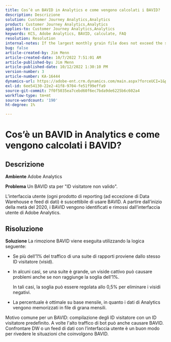```yaml
---
title: Cos’è un BAVID in Analytics e come vengono calcolati i BAVID?
description: Descrizione
solution: Customer Journey Analytics,Analytics
product: Customer Journey Analytics,Analytics
applies-to: Customer Journey Analytics,Analytics
keywords: KCS, Adobe Analytics, BAVID, calculate, FAQ
resolution: Resolution
internal-notes: If the largest monthly grain file does not exceed the size threshold (250MB default), we do not examine the suite for bad visids.
bug: false
article-created-by: Jim Menn
article-created-date: 10/7/2022 7:51:01 AM
article-published-by: Jim Menn
article-published-date: 10/12/2022 1:30:10 PM
version-number: 3
article-number: KA-16444
dynamics-url: https://adobe-ent.crm.dynamics.com/main.aspx?forceUCI=1&pagetype=entityrecord&etn=knowledgearticle&id=83dccec7-1446-ed11-bba1-000d3a3064b8
exl-id: 6ee54130-22e2-41f8-9704-fe51f99effa9
source-git-commit: 7f0f5035ea7cebd60f6ec7bda9de6225b6c602a4
workflow-type: tm+mt
source-wordcount: '190'
ht-degree: 1%

---
```


# Cos’è un BAVID in Analytics e come vengono calcolati i BAVID?

## Descrizione


<b>Ambiente</b>
Adobe Analytics

<b>Problema</b>
Un BAVID sta per &quot;ID visitatore non valido&quot;.

L’interfaccia utente (ogni prodotto di reporting (ad eccezione di Data Warehouse e feed di dati) è suscettibile di usare BAVID.
A partire dall’inizio della metà del 2020, i BAVID vengono identificati e rimossi dall’interfaccia utente di Adobe Analytics.






## Risoluzione


<b>Soluzione</b>
La rimozione BAVID viene eseguita utilizzando la logica seguente:

- Se più dell’1% del traffico di una suite di rapporti proviene dallo stesso ID visitatore (visid).
- In alcuni casi, se una suite è grande, un viside cattivo può causare problemi anche se non raggiunge la soglia dell’1%.

   In tali casi, la soglia può essere regolata allo 0,5% per eliminare i visidi negativi.
- La percentuale è ottimale su base mensile, in quanto i dati di Analytics vengono memorizzati in file di grana mensili.


Motivo comune per un BAVID: compilazione degli ID visitatore con un ID visitatore predefinito. A volte l&#39;alto traffico di bot può anche causare BAVID. 
Confrontare DW o un feed di dati con l’interfaccia utente è un buon modo per rivedere le situazioni che coinvolgono BAVID.
